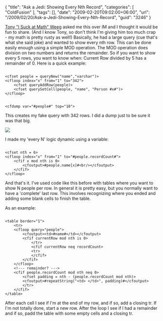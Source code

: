 {
	"title": "Ask a Jedi: Showing Every Nth Record",
	"categories": [
		"ColdFusion"
	],
	"tags": [],
	"date": "2009-02-20T09:02:00+06:00",
	"url": "/2009/02/20/Ask-a-Jedi-Showing-Every-Nth-Record",
	"guid": "3246"
}

<a href="http://www.revolutionwebdesign.com/blog/">Tony "I Suck at Math" Weeg</a> asked me this over IM and I thought it would be fun to share. (And I know Tony, so don't think I'm giving him too much crap - my math is pretty rusty as well!) Basically, he had a large query (cue that's what she said joke) and wanted to show every nth row. This can be done easily enough using a simple MOD operation. The MOD operation does division on two numbers and returns the remainder. So if you want to show every 5 rows, you want to know when: Current Row divided by 5 has a remainder of 0. Here is a quick example:
<!--more-->
<code>
&lt;cfset people = queryNew("name","varchar")&gt;
&lt;cfloop index="x" from="1" to="342"&gt;
	&lt;cfset queryAddRow(people)&gt;
	&lt;cfset querySetCell(people, "name", "Person #x#")&gt;
&lt;/cfloop&gt;

&lt;cfdump var="#people#" top="10"&gt;
</code>

This creates my fake query with 342 rows. I did a dump just to be sure it was that big. 

<img src="http://static.raymondcamden.com/images//Picture 140.png">

I made my 'every N' logic dynamic using a variable:

<code>
&lt;cfset nth = 6&gt;
&lt;cfloop index="x" from="1" to="#people.recordCount#"&gt;
	&lt;cfif x mod nth is 0&gt;
		&lt;cfoutput&gt;#people.name[x]#&lt;br/&gt;&lt;/cfoutput&gt;
	&lt;/cfif&gt;
&lt;/cfloop&gt;
</code>

And that's it. I've used code like this before with tables where you want to show N people per row. In general it is pretty easy, but you normally want to have a 'complete' last row. This involves recognizing where you ended and adding some blank cells to finish the table.

As an example:

<code>
&lt;table border="1"&gt;
	&lt;tr&gt;
	&lt;cfloop query="people"&gt;
		&lt;cfoutput&gt;&lt;td&gt;#name#&lt;/td&gt;&lt;/cfoutput&gt;
		&lt;cfif currentRow mod nth is 0&gt;
			&lt;/tr&gt;
			&lt;cfif currentRow neq recordCount&gt;
			&lt;tr&gt;
			&lt;/cfif&gt;
		&lt;/cfif&gt;
	&lt;/cfloop&gt;
	&lt;!--- remainder? ---&gt;
	&lt;cfif people.recordCount mod nth neq 0&gt;
		&lt;cfset padding = nth - (people.recordCount mod nth)&gt;
		&lt;cfoutput&gt;#repeatString("&lt;td&gt;&nbsp;&lt;/td&gt;", padding)#&lt;/cfoutput&gt;
		&lt;/tr&gt;
	&lt;/cfif&gt;
&lt;/table&gt;
</code>

After each cell I see if I'm at the end of my row, and if so, add a closing tr. If I'm not totally done, start a new row. After the loop I see if I had a remainder and if so, padd the table with some empty cells and a closing tr.